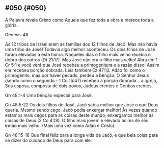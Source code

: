 ## #050 {#050}

A Palavra revela Cristo como Aquele que fez toda a obra e merece toda a glória.

Gênesis 48

As 12 tribos de Israel eram as famílias dos 12 filhos de Jacó. Mas não havia uma tribo de José! Todavia algo melhor aconteceu. Os dois filhos de José foram elevados a esta honra. Naqueles dias o filho mais velho recebia o dobro dos outros (Dt 21:17). Mas José não era o filho mais velho! Abra em 1 Cr 5:1 e você verá que José recebeu a primogenitura e a razão disso! Assim ele recebeu porção dobrada. Leia também Ez 47:13\. Adão foi como o primogênito, mas por haver pecado, perdeu a bênção. O Senhor Jesus (sendo como o segundo - 1 Co 15:47) recebeu a porção dobrada... a igreja, Sua esposa, composta de dois povos, Judeus crentes e Gentios crentes.

Gn 48:1-4 Uma bênção especial para José.

Gn 48:5-22 Os dois filhos de José. Jacó sabia melhor que José o que Deus queria. Mesmo sendo cego, Jacó podia enxergar melhor! Às vezes quando estamos mais cegos para as coisas deste mundo, enxergamos melhor as coisas de Deus (2 Co 4:18). O filho mais jovem é elevado acima de seu irmão mais velho. (Mais uma vez como Adão e Cristo).

Gn 48:15-16 Que final feliz para a longa vida de Jacó, e que bela coisa para se dizer do cuidado de Deus para com ele.